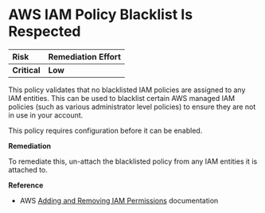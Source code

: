 # AWS IAM Policy Blacklist Is Respected

| Risk | Remediation Effort |
| :--- | :--- |
| **Critical** | **Low** |

This policy validates that no blacklisted IAM policies are assigned to any IAM entities. This can be used to blacklist certain AWS managed IAM policies \(such as various administrator level policies\) to ensure they are not in use in your account.

This policy requires configuration before it can be enabled.

**Remediation**

To remediate this, un-attach the blacklisted policy from any IAM entities it is attached to.

**Reference**

* AWS [Adding and Removing IAM Permissions](https://docs.aws.amazon.com/IAM/latest/UserGuide/access_policies_manage-attach-detach.html) documentation

